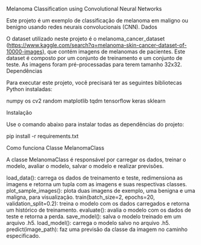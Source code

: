 Melanoma Classification using Convolutional Neural Networks

Este projeto é um exemplo de classificação de melanoma em maligno ou benigno usando redes neurais convolucionais (CNN).
Dados

O dataset utilizado neste projeto é o melanoma_cancer_dataset (https://www.kaggle.com/search?q=melanoma-skin-cancer-dataset-of-10000-images), que contém imagens de melanomas de pacientes. Este dataset é composto por um conjunto de treinamento e um conjunto de teste. As imagens foram pré-processadas para terem tamanho 32x32.
Dependências

Para executar este projeto, você precisará ter as seguintes bibliotecas Python instaladas:

numpy
os
cv2
random
matplotlib
tqdm
tensorflow
keras
sklearn

Instalação

Use o comando abaixo para instalar todas as dependências do projeto:


pip install -r requirements.txt

Como funciona
Classe MelanomaClass

A classe MelanomaClass é responsável por carregar os dados, treinar o modelo, avaliar o modelo, salvar o modelo e realizar previsões.

load_data(): carrega os dados de treinamento e teste, redimensiona as imagens e retorna um tupla com as imagens e suas respectivas classes.
plot_sample_images(): plota duas imagens de exemplo, uma benigna e uma maligna, para visualização.
train(batch_size=2, epochs=20, validation_split=0.2): treina o modelo com os dados carregados e retorna um histórico de treinamento.
evaluate(): avalia o modelo com os dados de teste e retorna a perda.
save_model(): salva o modelo treinado em um arquivo .h5.
load_model(): carrega o modelo salvo no arquivo .h5.
predict(image_path): faz uma previsão da classe da imagem no caminho especificado.